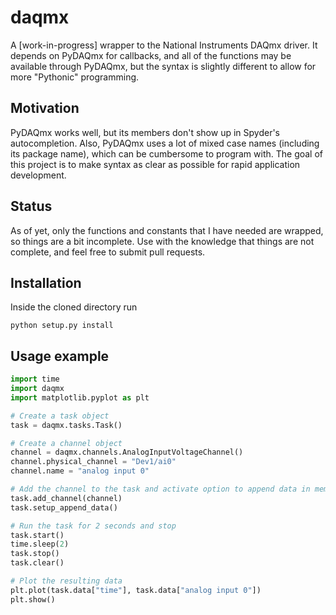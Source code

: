 daqmx
=====

A [work-in-progress] wrapper to the National Instruments DAQmx driver. It
depends on PyDAQmx for callbacks, and all of the functions may be available
through PyDAQmx, but the syntax is slightly different to allow for more
"Pythonic" programming.

## Motivation

PyDAQmx works well, but its members don't show up in Spyder's autocompletion.
Also, PyDAQmx uses a lot of mixed case names (including its package name),
which can be cumbersome to program with. The goal of this project is to make
syntax as clear as possible for rapid application development.

## Status

As of yet, only the functions and constants that I have needed are wrapped, so
things are a bit incomplete. Use with the knowledge that things are not
complete, and feel free to submit pull requests. 

## Installation

Inside the cloned directory run
```
python setup.py install
```

## Usage example

```python
import time
import daqmx
import matplotlib.pyplot as plt

# Create a task object
task = daqmx.tasks.Task()

# Create a channel object
channel = daqmx.channels.AnalogInputVoltageChannel()
channel.physical_channel = "Dev1/ai0"
channel.name = "analog input 0"

# Add the channel to the task and activate option to append data in memory
task.add_channel(channel)
task.setup_append_data()

# Run the task for 2 seconds and stop
task.start()
time.sleep(2)
task.stop()
task.clear()

# Plot the resulting data
plt.plot(task.data["time"], task.data["analog input 0"])
plt.show()
```
